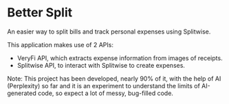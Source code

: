 # Better Split

An easier way to split bills and track personal expenses using Splitwise.

This application makes use of 2 APIs:
- VeryFi API, which extracts expense information from images of receipts.
- Splitwise API, to interact with Splitwise to create expenses.

Note:
This project has been developed, nearly 90% of it, with the help of AI (Perplexity) so far and it is an experiment to understand the limits of AI-generated code, so expect a lot of messy, bug-filled code.
